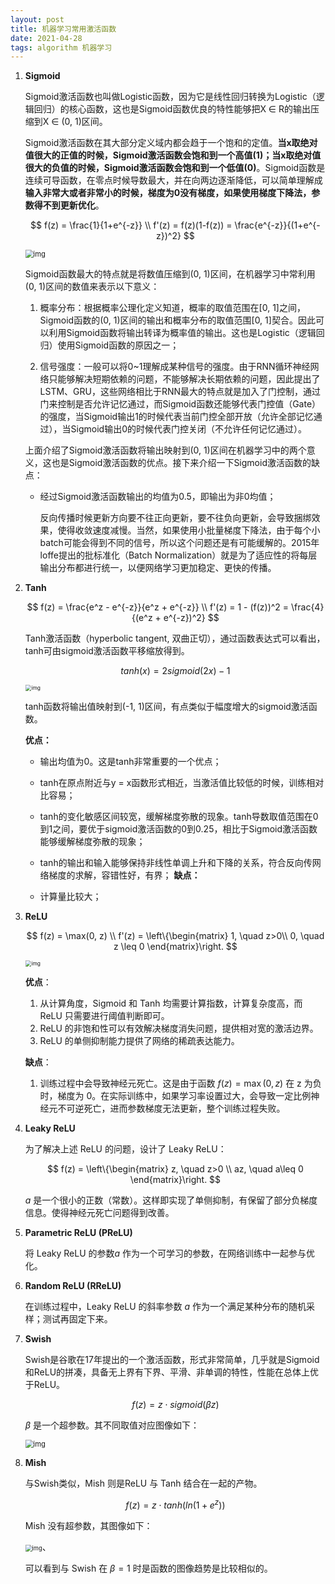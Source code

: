 ```yaml
---
layout: post
title: 机器学习常用激活函数
date: 2021-04-28
tags: algorithm 机器学习
---
```


1. **Sigmoid**

    Sigmoid激活函数也叫做Logistic函数，因为它是线性回归转换为Logistic（逻辑回归）的核心函数，这也是Sigmoid函数优良的特性能够把X ∈ R的输出压缩到X ∈ (0, 1)区间。

    Sigmoid激活函数在其大部分定义域内都会趋于一个饱和的定值。**当x取绝对值很大的正值的时候，Sigmoid激活函数会饱和到一个高值(1)；当x取绝对值很大的负值的时候，Sigmoid激活函数会饱和到一个低值(0)**。Sigmoid函数是连续可导函数，在零点时候导数最大，并在向两边逐渐降低，可以简单理解成**输入非常大或者非常小的时候，梯度为0没有梯度，如果使用梯度下降法，参数得不到更新优化**。

   $$
   f(z) = \frac{1}{1+e^{-z}} \\
   f'(z) = f(z)(1-f(z)) = \frac{e^{-z}}{(1+e^{-z})^2}
   $$

    <img src="/images/posts/machine_learning/sigmoid.jpg" alt="img" style="zoom: 80%;" />

   Sigmoid函数最大的特点就是将数值压缩到(0, 1)区间，在机器学习中常利用(0, 1)区间的数值来表示以下意义：

   1. 概率分布：根据概率公理化定义知道，概率的取值范围在[0, 1]之间，Sigmoid函数的(0, 1)区间的输出和概率分布的取值范围[0, 1]契合。因此可以利用Sigmoid函数将输出转译为概率值的输出。这也是Logistic（逻辑回归）使用Sigmoid函数的原因之一；

    1. 信号强度：一般可以将0~1理解成某种信号的强度。由于RNN循环神经网络只能够解决短期依赖的问题，不能够解决长期依赖的问题，因此提出了LSTM、GRU，这些网络相比于RNN最大的特点就是加入了门控制，通过门来控制是否允许记忆通过，而Sigmoid函数还能够代表门控值（Gate）的强度，当Sigmoid输出1的时候代表当前门控全部开放（允许全部记忆通过），当Sigmoid输出0的时候代表门控关闭（不允许任何记忆通过）。

    上面介绍了Sigmoid激活函数将输出映射到(0, 1)区间在机器学习中的两个意义，这也是Sigmoid激活函数的优点。接下来介绍一下Sigmoid激活函数的缺点：

    - 经过Sigmoid激活函数输出的均值为0.5，即输出为非0均值；

      反向传播时候更新方向要不往正向更新，要不往负向更新，会导致捆绑效果，使得收敛速度减慢。当然，如果使用小批量梯度下降法，由于每个小batch可能会得到不同的信号，所以这个问题还是有可能缓解的。2015年loffe提出的批标准化（Batch Normalization）就是为了适应性的将每层输出分布都进行统一，以便网络学习更加稳定、更快的传播。
    

2. **Tanh**

   $$
   f(z) = \frac{e^z - e^{-z}}{e^z + e^{-z}} \\
   f'(z) = 1 - (f(z))^2 = \frac{4}{(e^z + e^{-z})^2}
   $$

    Tanh激活函数（hyperbolic tangent, 双曲正切），通过函数表达式可以看出，tanh可由sigmoid激活函数平移缩放得到。

    $$
     tanh(x) = 2 sigmoid(2x) - 1
    $$

    <img src="/images/posts/machine_learning/tanh.png" alt="img" style="zoom: 60%;" />

    tanh函数将输出值映射到(-1, 1)区间，有点类似于幅度增大的sigmoid激活函数。

    **优点：**

    - 输出均值为0。这是tanh非常重要的一个优点；
    - tanh在原点附近与y = x函数形式相近，当激活值比较低的时候，训练相对比容易；
    - tanh的变化敏感区间较宽，缓解梯度弥散的现象。tanh导数取值范围在0到1之间，要优于sigmoid激活函数的0到0.25，相比于Sigmoid激活函数能够缓解梯度弥散的现象；
    - tanh的输出和输入能够保持非线性单调上升和下降的关系，符合反向传网络梯度的求解，容错性好，有界；
    **缺点：**

    - 计算量比较大；


3. **ReLU**

   $$
   f(z) = \max(0, z) \\
      f'(z) = \left\{\begin{matrix}
      1, \quad z>0\\
      0, \quad z \leq 0
      \end{matrix}\right.
   $$
   
    <img src="/images/posts/machine_learning/relu.jpg" alt="img" style="zoom: 60%;" />

   **优点**：

   1. 从计算角度，Sigmoid 和 Tanh 均需要计算指数，计算复杂度高，而 ReLU 只需要进行阈值判断即可。
   2. ReLU 的非饱和性可以有效解决梯度消失问题，提供相对宽的激活边界。
   3. ReLU 的单侧抑制能力提供了网络的稀疏表达能力。

   **缺点**：

   1. 训练过程中会导致神经元死亡。这是由于函数 $f(z) = \max(0, z)$ 在 z 为负时，梯度为 0。在实际训练中，如果学习率设置过大，会导致一定比例神经元不可逆死亡，进而参数梯度无法更新，整个训练过程失败。

4. **Leaky ReLU**

   为了解决上述 ReLU 的问题，设计了 Leaky ReLU：

   $$
   f(z) = \left\{\begin{matrix}
   z, \quad z>0 \\
   az, \quad a\leq 0
   \end{matrix}\right.
   $$

   $a$ 是一个很小的正数（常数）。这样即实现了单侧抑制，有保留了部分负梯度信息。使得神经元死亡问题得到改善。

5. **Parametric ReLU (PReLU)**

   将 Leaky ReLU 的参数$a$ 作为一个可学习的参数，在网络训练中一起参与优化。

6. **Random ReLU (RReLU)**

   在训练过程中，Leaky ReLU 的斜率参数 $a$ 作为一个满足某种分布的随机采样；测试再固定下来。

7. **Swish**
   
   Swish是谷歌在17年提出的一个激活函数，形式非常简单，几乎就是Sigmoid和ReLU的拼凑，具备无上界有下界、平滑、非单调的特性，性能在总体上优于ReLU。

   $$
   f(z) = z\cdot sigmoid(\beta z)
   $$

   $\beta$ 是一个超参数。其不同取值对应图像如下：

   <img src="/images/posts/machine_learning/20201127105224220.jpg" alt="img" style="zoom: 80%;" />

8. **Mish**

    与Swish类似，Mish 则是ReLU 与 Tanh 结合在一起的产物。

    $$
    f(z) = z \cdot tanh(ln(1+e^z))
    $$

    Mish 没有超参数，其图像如下：

    <img src="/images/posts/machine_learning/20201201102041492.jpg" alt="img" style="zoom: 67%;" />、

    可以看到与 Swish 在 $\beta = 1$ 时是函数的图像趋势是比较相似的。